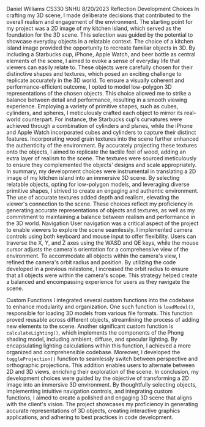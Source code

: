 Daniel Williams
CS330
SNHU
8/20/2023
Reflection 
Development Choices
In crafting my 3D scene, I made deliberate decisions that contributed to the overall realism and engagement of the environment. The starting point for my project was a 2D image of my kitchen island, which served as the foundation for the 3D scene. This selection was guided by the potential to showcase everyday objects in a relatable context.
The choice of a kitchen island image provided the opportunity to recreate familiar objects in 3D. By including a Starbucks cup, iPhone, Apple Watch, and beer bottle as central elements of the scene, I aimed to evoke a sense of everyday life that viewers can easily relate to. These objects were carefully chosen for their distinctive shapes and textures, which posed an exciting challenge to replicate accurately in the 3D world.
To ensure a visually coherent and performance-efficient outcome, I opted to model low-polygon 3D representations of the chosen objects. This choice allowed me to strike a balance between detail and performance, resulting in a smooth viewing experience. Employing a variety of primitive shapes, such as cubes, cylinders, and spheres, I meticulously crafted each object to mirror its real-world counterpart. For instance, the Starbucks cup's curvatures were achieved through a combination of cylinders and planes, while the iPhone and Apple Watch incorporated cubes and cylinders to capture their distinct features.
Incorporating wood grain textures into the scene further enhanced the authenticity of the environment. By accurately projecting these textures onto the objects, I aimed to replicate the tactile feel of wood, adding an extra layer of realism to the scene. The textures were sourced meticulously to ensure they complemented the objects' designs and scale appropriately.
In summary, my development choices were instrumental in translating a 2D image of my kitchen island into an immersive 3D scene. By selecting relatable objects, opting for low-polygon models, and leveraging diverse primitive shapes, I strived to create an engaging and authentic environment. The use of accurate textures added depth and realism, elevating the viewer's connection to the scene. These choices reflect my proficiency in generating accurate representations of objects and textures, as well as my commitment to maintaining a balance between realism and performance in the 3D world.
Navigation
User navigation was a critical aspect of the project to enable viewers to explore the scene seamlessly. I implemented camera controls using both keyboard and mouse input to offer flexibility. Users can traverse the X, Y, and Z axes using the WASD and QE keys, while the mouse cursor adjusts the camera's orientation for a comprehensive view of the environment.
To accommodate all objects within the camera's view, I refined the camera's orbit radius and position. By utilizing the code developed in a previous milestone, I increased the orbit radius to ensure that all objects were within the camera's scope. This strategy helped create a balanced and encompassing experience for users as they navigate the scene.

Custom Functions
I integrated several custom functions into the codebase to enhance modularity and organization. One such function is `loadModel()`, responsible for loading 3D models from various file formats. This function proved reusable across different objects, streamlining the process of adding new elements to the scene.
Another significant custom function is `calculateLighting()`, which implements the components of the Phong shading model, including ambient, diffuse, and specular lighting. By encapsulating lighting calculations within this function, I achieved a more organized and comprehensible codebase. Moreover, I developed the `toggleProjection()` function to seamlessly switch between perspective and orthographic projections. This addition enables users to alternate between 2D and 3D views, enriching their exploration of the scene.
In conclusion, my development choices were guided by the objective of transforming a 2D image into an immersive 3D environment. By thoughtfully selecting objects, implementing intuitive navigation controls, and integrating custom functions, I aimed to create a polished and engaging 3D scene that aligns with the client's vision. The project showcases my proficiency in generating accurate representations of 3D objects, creating interactive graphics applications, and adhering to best practices in code development.
